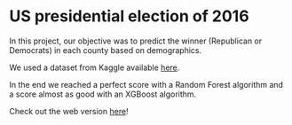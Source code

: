 # US presidential election of 2016

In this project, our objective was to predict the winner (Republican or Democrats) in each county based on demographics.

We used a dataset from Kaggle available [here](https://www.kaggle.com/benhamner/2016-us-election).

In the end we reached a perfect score with a Random Forest algorithm and a score almost as good with an XGBoost algorithm.

Check out the web version [here](https://leonard-henriquez.github.io/US_Election/)!
